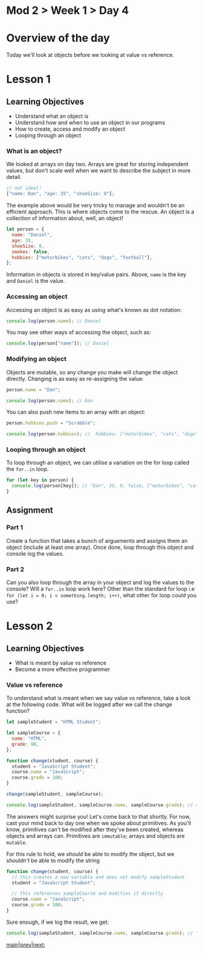 # Mod 2 > Week 1 > Day 4

# Overview of the day

Today we'll look at objects before we looking at value vs reference.

# Lesson 1

## Learning Objectives

- Understand what an object is
- Understand how and when to use an object in our programs
- How to create, access and modify an object
- Looping through an object

### What is an object?

We looked at arrays on day two. Arrays are great for storing independent values, but don't scale well when we want to describe the subject in more detail.

```javascript
// not ideal!
["name: Dan", "age: 35", "shoeSize: 9"];
```

The example above would be very tricky to manage and wouldn't be an efficient approach. This is where objects come to the rescue. An object is a collection of information
about, well, an object!

```javascript
let person = {
  name: "Daniel",
  age: 35,
  shoeSize: 9,
  smokes: false,
  hobbies: ["motorbikes", "cats", "dogs", "football"],
};
```

Information in objects is stored in key/value pairs. Above, `name` is the key and `Daniel` is the value.

### Accessing an object

Accessing an object is as easy as using what's known as dot notation:

```javascript
console.log(person.name); // Daniel
```

You may see other ways of accessing the object, such as:

```javascript
console.log(person["name"]); // Daniel
```

### Modifying an object

Objects are mutable, so any change you make will change the object directly. Changing is as easy as re-assigning the value:

```javascript
person.name = "Dan";

console.log(person.name); // Dan
```

You can also push new items to an array with an object:

```javascript
person.hobbies.push = "Scrabble";

console.log(person.hobbies); //  hobbies: ["motorbikes", "cats", "dogs", "football", "Scrabble"]
```

### Looping through an object

To loop through an object, we can utilise a variation on the for loop called the `for..in` loop.

```javascript
for (let key in person) {
  console.log(person[key]); // "Dan", 35, 9, false, ["motorbikes", "cats", "dogs", "football", "Scrabble"]
}
```

## Assignment

### Part 1

Create a function that takes a bunch of arguements and assigns them an object (include at least one array). Once done, loop through this object and console log the values.

### Part 2

Can you also loop through the array in your object and log the values to the console? Will a `for..in` loop work here? Other than the standard for loop i.e `for (let i = 0; i < something.length; i++)`, what other for loop could you use?

# Lesson 2

## Learning Objectives

- What is meant by value vs reference
- Become a more effective programmer

### Value vs reference

To understand what is meant when we say value vs reference, take a look at the following code. What will be logged after we call the change function?

```javascript
let sampleStudent = "HTML Student";

let sampleCourse = {
  name: "HTML",
  grade: 90,
};

function change(student, course) {
  student = "JavaScript Student";
  course.name = "JavaScript";
  course.grade = 100;
}

change(sampleStudent, sampleCourse);

console.log(sampleStudent, sampleCourse.name, sampleCourse.grade); // <--- what will be logged?
```

The answers might surprise you! Let's come back to that shortly. For now, cast your mind back to day one when we spoke about primitives. As you'll know, primitives can't be modified after
they've been created, whereas objects and arrays can. Primitives are `immutable`; arrays and objects are `mutable`.

For this rule to hold, we _should_ be able to modify the object, but we _shouldn't_ be able to modify the string

```javascript
function change(student, course) {
  // this creates a new variable and does not modify sampleStudent
  student = "JavaScript Student";

  // this references sampleCourse and modifies it directly
  course.name = "JavaScript";
  course.grade = 100;
}
```

Sure enough, if we log the result, we get:

```javascript
console.log(sampleStudent, sampleCourse.name, sampleCourse.grade); // "HTML Student", "JavaScript", 100
```

[main](/swe)|[prev](/swe/mod2/wk1/day3.html)|[next](/swe/mod2/wk1/day5.html);
